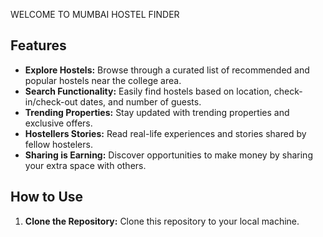 WELCOME TO MUMBAI HOSTEL FINDER
## Features
- **Explore Hostels:** Browse through a curated list of recommended and popular hostels near the college area.
- **Search Functionality:** Easily find hostels based on location, check-in/check-out dates, and number of guests.
- **Trending Properties:** Stay updated with trending properties and exclusive offers.
- **Hostellers Stories:** Read real-life experiences and stories shared by fellow hostelers.
- **Sharing is Earning:** Discover opportunities to make money by sharing your extra space with others.

## How to Use
1. **Clone the Repository:** Clone this repository to your local machine.





